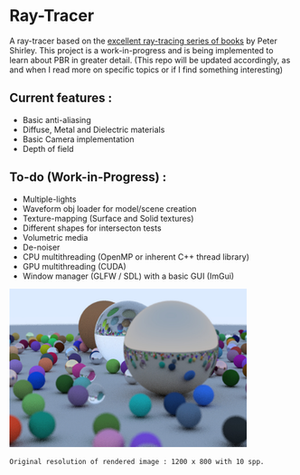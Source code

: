 # Ray-Tracer

A ray-tracer based on the [excellent ray-tracing series of books](https://github.com/RayTracing/raytracing.github.io) by Peter Shirley. This project is a work-in-progress and is being implemented to learn about PBR in greater detail. (This repo will be updated accordingly, as and when I read more on specific topics or if I find something interesting)

## Current features :
- Basic anti-aliasing
- Diffuse, Metal and Dielectric materials
- Basic Camera implementation
- Depth of field

## To-do (Work-in-Progress) : 
- Multiple-lights
- Waveform obj loader for model/scene creation
- Texture-mapping (Surface and Solid textures)
- Different shapes for intersecton tests
- Volumetric media
- De-noiser
- CPU multithreading (OpenMP or inherent C++ thread library)
- GPU multithreading (CUDA)
- Window manager (GLFW / SDL) with a basic GUI (ImGui)


<img src = "Ray-Tracer/Ray-Tracer/Ray-Tracer/res/Render.jpg" width = "420" height = "280">

    Original resolution of rendered image : 1200 x 800 with 10 spp. 

